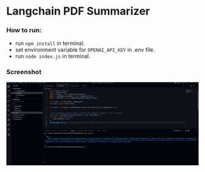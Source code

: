 # Langchain PDF Summarizer
 
### How to run:
- run `npm install` in terminal.
- set environment variable for `OPENAI_API_KEY` in .env file.
- run `node index.js` in terminal.

### Screenshot
![alt text](./screenshot.jpeg)